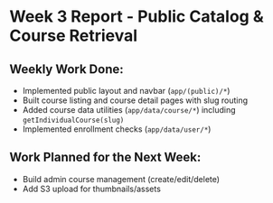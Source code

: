 # Week 3 Report - Public Catalog & Course Retrieval

## Weekly Work Done:
- Implemented public layout and navbar (`app/(public)/*`)
- Built course listing and course detail pages with slug routing
- Added course data utilities (`app/data/course/*`) including `getIndividualCourse(slug)` 
- Implemented enrollment checks (`app/data/user/*`)

## Work Planned for the Next Week:
- Build admin course management (create/edit/delete)
- Add S3 upload for thumbnails/assets